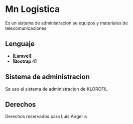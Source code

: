 
# Mn Logistica

Es un sistema de administracion se equipos y materiales de telecomunicaciones

## Lenguaje

- **[Laravel]**
- **[Bootrap 4]**
  
## Sistema de administracion

Se uso el sistema de administracion de KLOROFIL

## Derechos 

Derechos reservados para Luis Angel :v
